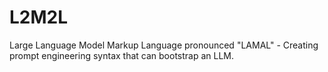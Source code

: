 # L2M2L
 Large Language Model Markup Language pronounced "LAMAL" - Creating prompt engineering syntax that can bootstrap an LLM.
